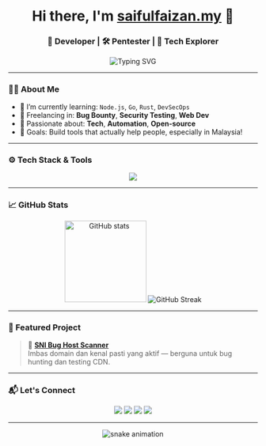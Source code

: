 <!-- README.md -->

<h1 align="center">
  Hi there, I'm <a href="https://github.com/saifulfaizan" target="_blank">saifulfaizan.my</a> 👋
</h1>

<h3 align="center">🚀 Developer | 🛠️ Pentester | 🎯 Tech Explorer</h3>

<p align="center">
  <img src="https://readme-typing-svg.demolab.com?font=Fira+Code&pause=1000&center=true&vCenter=true&width=435&lines=Code.+Test.+Repeat.;Cybersecurity+Enthusiast+%F0%9F%94%91;Fullstack+Developer+%F0%9F%92%BB;Always+learning+new+tech+%F0%9F%93%9A" alt="Typing SVG" />
</p>

---

### 🧑‍💻 About Me

- 🌱 I’m currently learning: `Node.js`, `Go`, `Rust`, `DevSecOps`
- 💼 Freelancing in: **Bug Bounty**, **Security Testing**, **Web Dev**
- 🧠 Passionate about: **Tech**, **Automation**, **Open-source**
- 🎯 Goals: Build tools that actually help people, especially in Malaysia!

---

### ⚙️ Tech Stack & Tools

<p align="center">
  <img src="https://skillicons.dev/icons?i=js,ts,nodejs,react,nextjs,express,mongodb,linux,bash,docker,python" />
</p>

---

### 📈 GitHub Stats

<p align="center">
  <img src="https://github-readme-stats.vercel.app/api?username=saifulfaizan&show_icons=true&theme=radical" alt="GitHub stats" height="165"/>
  <img src="https://github-readme-streak-stats.herokuapp.com?user=saifulfaizan&theme=radical&date_format=M%20j%5B%2C%20Y%5D" alt="GitHub Streak"/>
</p>

---

### 🚀 Featured Project

> 🧪 [**SNI Bug Host Scanner**](https://github.com/saifulfaizan/sni-bug-scanner)  
> Imbas domain dan kenal pasti yang aktif — berguna untuk bug hunting dan testing CDN.

---

### 📬 Let's Connect

<p align="center">
  <a href="https://linkedin.com/in/saifulfaizan"><img src="https://img.shields.io/badge/-LinkedIn-blue?style=flat&logo=linkedin"></a>
  <a href="mailto:saifulfaizan@gmail.com"><img src="https://img.shields.io/badge/-Email-informational?style=flat&logo=gmail&logoColor=white"></a>
  <a href="https://t.me/bib0rnn"><img src="https://img.shields.io/badge/-Telegram-blue?style=flat&logo=telegram"></a>
  <a href="https://yourwebsite.com"><img src="https://img.shields.io/badge/-Website-success?style=flat&logo=google-chrome"></a>
</p>

---

<p align="center">
  <img src="https://github.com/yourusername/yourusername/blob/output/github-contribution-grid-snake.svg" alt="snake animation" />
</p>
